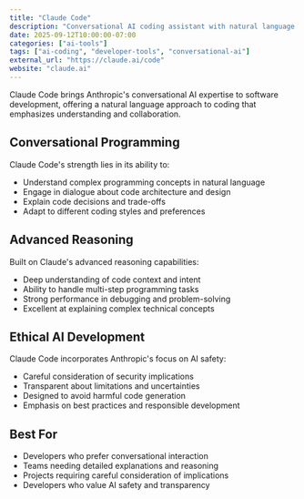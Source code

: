 ```yaml
---
title: "Claude Code"
description: "Conversational AI coding assistant with natural language programming capabilities"
date: 2025-09-12T10:00:00-07:00
categories: ["ai-tools"]
tags: ["ai-coding", "developer-tools", "conversational-ai"]
external_url: "https://claude.ai/code"
website: "claude.ai"
---
```


Claude Code brings Anthropic's conversational AI expertise to software development, offering a natural language approach to coding that emphasizes understanding and collaboration.

## Conversational Programming

Claude Code's strength lies in its ability to:

- Understand complex programming concepts in natural language
- Engage in dialogue about code architecture and design
- Explain code decisions and trade-offs
- Adapt to different coding styles and preferences

## Advanced Reasoning

Built on Claude's advanced reasoning capabilities:

- Deep understanding of code context and intent
- Ability to handle multi-step programming tasks
- Strong performance in debugging and problem-solving
- Excellent at explaining complex technical concepts

## Ethical AI Development

Claude Code incorporates Anthropic's focus on AI safety:

- Careful consideration of security implications
- Transparent about limitations and uncertainties
- Designed to avoid harmful code generation
- Emphasis on best practices and responsible development

## Best For

- Developers who prefer conversational interaction
- Teams needing detailed explanations and reasoning
- Projects requiring careful consideration of implications
- Developers who value AI safety and transparency